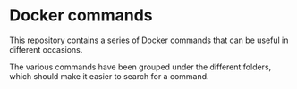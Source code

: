 # Docker commands
This repository contains a series of Docker commands that can be useful in different occasions. 

The various commands have been grouped under the different folders, which should make it easier to search for a command.
